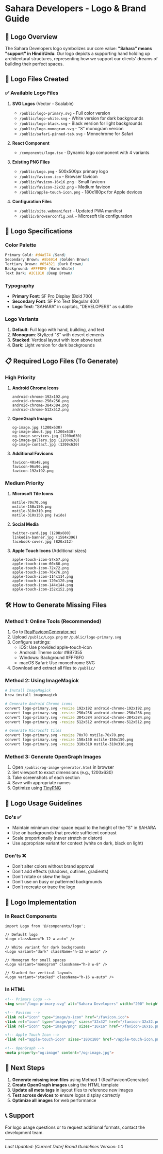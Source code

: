 # Sahara Developers - Logo & Brand Guide

## 🎨 Logo Overview

The Sahara Developers logo symbolizes our core value: **"Sahara" means "support" in Hindi/Urdu**. Our logo depicts a supporting hand holding up architectural structures, representing how we support our clients' dreams of building their perfect spaces.

## 📁 Logo Files Created

### ✅ Available Logo Files

1. **SVG Logos** (Vector - Scalable)
   - `/public/logo-primary.svg` - Full color version
   - `/public/logo-white.svg` - White version for dark backgrounds
   - `/public/logo-black.svg` - Black version for light backgrounds
   - `/public/logo-monogram.svg` - "S" monogram version
   - `/public/safari-pinned-tab.svg` - Monochrome for Safari

2. **React Component**
   - `/components/logo.tsx` - Dynamic logo component with 4 variants

3. **Existing PNG Files**
   - `/public/Logo.png` - 500x500px primary logo
   - `/public/favicon.ico` - Browser favicon
   - `/public/favicon-16x16.png` - Small favicon
   - `/public/favicon-32x32.png` - Medium favicon
   - `/public/apple-touch-icon.png` - 180x180px for Apple devices

4. **Configuration Files**
   - `/public/site.webmanifest` - Updated PWA manifest
   - `/public/browserconfig.xml` - Microsoft tile configuration

## 🎯 Logo Specifications

### Color Palette
```css
Primary Gold: #d4a574 (Sand)
Secondary Brown: #8b6914 (Golden Brown)  
Tertiary Brown: #654321 (Dark Brown)
Background: #FFF8F0 (Warm White)
Text Dark: #2C1810 (Deep Brown)
```

### Typography
- **Primary Font**: SF Pro Display (Bold 700)
- **Secondary Font**: SF Pro Text (Regular 400)
- **Logo Text**: "SAHARA" in capitals, "DEVELOPERS" as subtitle

### Logo Variants
1. **Default**: Full logo with hand, building, and text
2. **Monogram**: Stylized "S" with desert elements
3. **Stacked**: Vertical layout with icon above text
4. **Dark**: Light version for dark backgrounds

## 📋 Required Logo Files (To Generate)

### High Priority
1. **Android Chrome Icons**
   ```
   android-chrome-192x192.png
   android-chrome-256x256.png
   android-chrome-384x384.png
   android-chrome-512x512.png
   ```

2. **OpenGraph Images**
   ```
   og-image.jpg (1200x630)
   og-image-about.jpg (1200x630)
   og-image-services.jpg (1200x630)
   og-image-gallery.jpg (1200x630)
   og-image-contact.jpg (1200x630)
   ```

3. **Additional Favicons**
   ```
   favicon-48x48.png
   favicon-96x96.png
   favicon-192x192.png
   ```

### Medium Priority
1. **Microsoft Tile Icons**
   ```
   mstile-70x70.png
   mstile-150x150.png
   mstile-310x310.png
   mstile-310x150.png (wide)
   ```

2. **Social Media**
   ```
   twitter-card.jpg (1200x600)
   linkedin-banner.jpg (1584x396)
   facebook-cover.jpg (820x312)
   ```

3. **Apple Touch Icons** (Additional sizes)
   ```
   apple-touch-icon-57x57.png
   apple-touch-icon-60x60.png
   apple-touch-icon-72x72.png
   apple-touch-icon-76x76.png
   apple-touch-icon-114x114.png
   apple-touch-icon-120x120.png
   apple-touch-icon-144x144.png
   apple-touch-icon-152x152.png
   ```

## 🛠️ How to Generate Missing Files

### Method 1: Online Tools (Recommended)
1. Go to [RealFaviconGenerator.net](https://realfavicongenerator.net)
2. Upload `/public/Logo.png` or `/public/logo-primary.svg`
3. Configure settings:
   - iOS: Use provided apple-touch-icon
   - Android: Theme color #8B7355
   - Windows: Background #FFF8F0
   - macOS Safari: Use monochrome SVG
4. Download and extract all files to `/public/`

### Method 2: Using ImageMagick
```bash
# Install ImageMagick
brew install imagemagick

# Generate Android Chrome icons
convert logo-primary.svg -resize 192x192 android-chrome-192x192.png
convert logo-primary.svg -resize 256x256 android-chrome-256x256.png
convert logo-primary.svg -resize 384x384 android-chrome-384x384.png
convert logo-primary.svg -resize 512x512 android-chrome-512x512.png

# Generate Microsoft tiles
convert logo-primary.svg -resize 70x70 mstile-70x70.png
convert logo-primary.svg -resize 150x150 mstile-150x150.png
convert logo-primary.svg -resize 310x310 mstile-310x310.png
```

### Method 3: Generate OpenGraph Images
1. Open `/public/og-image-generator.html` in browser
2. Set viewport to exact dimensions (e.g., 1200x630)
3. Take screenshots of each section
4. Save with appropriate names
5. Optimize using [TinyPNG](https://tinypng.com)

## 📐 Logo Usage Guidelines

### Do's ✅
- Maintain minimum clear space equal to the height of the "S" in SAHARA
- Use on backgrounds that provide sufficient contrast
- Scale proportionally (never stretch or distort)
- Use appropriate variant for context (white on dark, black on light)

### Don'ts ❌
- Don't alter colors without brand approval
- Don't add effects (shadows, outlines, gradients)
- Don't rotate or skew the logo
- Don't use on busy or patterned backgrounds
- Don't recreate or trace the logo

## 🔄 Logo Implementation

### In React Components
```tsx
import Logo from '@/components/logo';

// Default logo
<Logo className="h-12 w-auto" />

// White variant for dark backgrounds
<Logo variant="dark" className="h-12 w-auto" />

// Monogram for small spaces
<Logo variant="monogram" className="h-8 w-8" />

// Stacked for vertical layouts
<Logo variant="stacked" className="h-16 w-auto" />
```

### In HTML
```html
<!-- Primary Logo -->
<img src="/logo-primary.svg" alt="Sahara Developers" width="200" height="60">

<!-- Favicon -->
<link rel="icon" type="image/x-icon" href="/favicon.ico">
<link rel="icon" type="image/png" sizes="32x32" href="/favicon-32x32.png">
<link rel="icon" type="image/png" sizes="16x16" href="/favicon-16x16.png">

<!-- Apple Touch Icon -->
<link rel="apple-touch-icon" sizes="180x180" href="/apple-touch-icon.png">

<!-- OpenGraph -->
<meta property="og:image" content="/og-image.jpg">
```

## 🚀 Next Steps

1. **Generate missing icon files** using Method 1 (RealFaviconGenerator)
2. **Create OpenGraph images** using the HTML template
3. **Update all meta tags** in layout files to reference new images
4. **Test across devices** to ensure logos display correctly
5. **Optimize all images** for web performance

## 📞 Support

For logo usage questions or to request additional formats, contact the development team.

---

*Last Updated: [Current Date]*
*Brand Guidelines Version: 1.0*